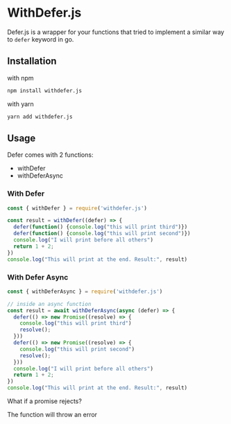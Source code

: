 # WithDefer.js

Defer.js is a wrapper for your functions that tried to implement a similar way to `defer` keyword in go.

## Installation

with npm

```sh
npm install withdefer.js
```

with yarn

```sh
yarn add withdefer.js
```

## Usage

Defer comes with 2 functions:

- withDefer
- withDeferAsync

### With Defer

```js
const { withDefer } = require('withdefer.js')

const result = withDefer((defer) => {
  defer(function() {console.log("this will print third")})
  defer(function() {console.log("this will print second")})
  console.log("I will print before all others")
  return 1 + 2;
})
console.log("This will print at the end. Result:", result)
```

### With Defer Async

```js
const { withDeferAsync } = require('withdefer.js')

// inside an async function
const result = await withDeferAsync(async (defer) => {
  defer(() => new Promise((resolve) => {
    console.log("this will print third")
    resolve();
  }))
  defer(() => new Promise((resolve) => {
    console.log("this will print second")
    resolve();
  }))
  console.log("I will print before all others")
  return 1 + 2;
})
console.log("This will print at the end. Result:", result)
```

What if a promise rejects?

The function will throw an error
